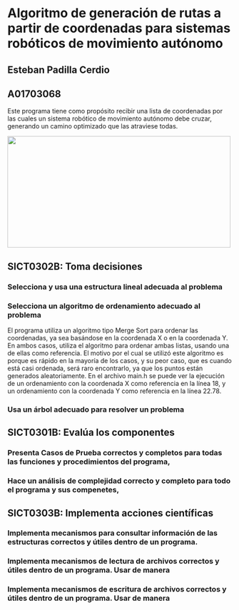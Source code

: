 # Algoritmo de generación de rutas a partir de coordenadas para sistemas robóticos de movimiento autónomo

## Esteban Padilla Cerdio

## A01703068

Este programa tiene como propósito recibir una lista de coordenadas por las cuales un sistema robótico de movimiento autónomo debe cruzar, generando un camino optimizado que las atraviese todas.

<img src="https://i.stack.imgur.com/CJFw1.png" width=500px height=250px/>

## SICT0302B: Toma decisiones

### Selecciona y usa una estructura lineal adecuada al problema

### Selecciona un algoritmo de ordenamiento adecuado al problema

El programa utiliza un algoritmo tipo Merge Sort para ordenar las coordenadas, ya sea basándose en la coordenada X o en la coordenada Y. En ambos casos, utiliza el algoritmo para ordenar ambas listas, usando una de ellas como referencia. El motivo por el cual se utilizó este algoritmo es porque es rápido en la mayoría de los casos, y su peor caso, que es cuando está casi ordenada, será raro encontrarlo, ya que los puntos están generados aleatoriamente. En el archivo main.h se puede ver la ejecución de un ordenamiento con la coordenada X como referencia en la línea 18, y un ordenamiento con la coordenada Y como referencia en la línea 22.78.

### Usa un árbol adecuado para resolver un problema

## SICT0301B: Evalúa los componentes

### Presenta Casos de Prueba correctos y completos para todas las funciones y procedimientos del programa,

### Hace un análisis de complejidad correcto y completo para todo el programa y sus compenetes,

## SICT0303B: Implementa acciones científicas

### Implementa mecanismos para consultar información de las estructuras correctos y útiles dentro de un programa.

### Implementa mecanismos de lectura de archivos correctos y útiles dentro de un programa. Usar de manera

### Implementa mecanismos de escritura de archivos correctos y útiles dentro de un programa. Usar de manera
